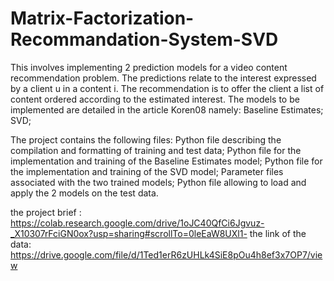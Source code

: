 # Matrix-Factorization-Recommandation-System-SVD

This involves implementing 2 prediction models for a video content recommendation problem. The predictions relate to the interest expressed by a client u in a content i. The recommendation is to offer the client a list of content ordered according to the estimated interest.
The models to be implemented are detailed in the article Koren08 namely:
Baseline Estimates;
SVD;

The project contains the following files:
Python file describing the compilation and formatting of training and test data;
Python file for the implementation and training of the Baseline Estimates model;
Python file for the implementation and training of the SVD model;
Parameter files associated with the two trained models;
Python file allowing to load and apply the 2 models on the test data.




the project brief : https://colab.research.google.com/drive/1oJC40QfCi6Jgvuz-_X10307rFciGN0ox?usp=sharing#scrollTo=0leEaW8UXl1-
the link of the data: https://drive.google.com/file/d/1Ted1erR6zUHLk4SiE8pOu4h8ef3x7OP7/view
